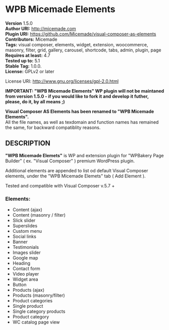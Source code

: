 # WPB Micemade Elements

**Version** 1.5.0  
**Author URI:** http://micemade.com  
**Plugin URI:** https://github.com/Micemade/visual-composer-as-elements  
**Contributors:** Micemade  
**Tags:** visual composer, elements, widget, extension, woocommerce, masonry, filter, grid, gallery, carousel, shortcode, tabs, admin, plugin, page  
**Requires at least:** 4.7  
**Tested up to:** 5.1  
**Stable Tag:** 1.0.0.  
**License:** GPLv2 or later

License URI: http://www.gnu.org/licenses/gpl-2.0.html

**IMPORTANT: "WPB Micemade Elements" WP plugin will not be maintaned from version 1.5.0 - if you would like to fork it and develop it futher, please, do it, by all means ;)**

**Visual Composer AS Elements has been renamed to "WPB Micemade Elements".**  
All the file names, as well as texdomain and function names has remained the same, for backward compatiblity reasons.

## DESCRIPTION

**"WPB Micemade Elemets"** is WP and extension plugin for "WPBakery Page Builder" ( ex. "Visual Composer" ) premium WordPress plugin.

Additional elements are appended to list od default Visual Composer elements, under the "WPB Micemade Elemets" tab ( Add Element ).

Tested and compatible with Visual Composer v.5.7 +

### Elements:

* Content (ajax)
* Content (masonry / filter)
* Slick slider
* Superslides
* Custom menu
* Social links
* Banner
* Testimonials
* Images slider
* Google map
* Heading
* Contact form
* Video player
* Widget area
* Button
* Products (ajax)
* Products (masonry/filter)
* Product categories
* Single product
* Single category products
* Product category
* WC catalog page view